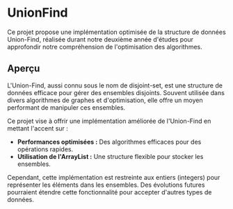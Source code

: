 # UnionFind

Ce projet propose une implémentation optimisée de la structure de données Union-Find, 
réalisée durant notre deuxième année d'études pour approfondir notre compréhension de l'optimisation des algorithmes.

## Aperçu

L'Union-Find, aussi connu sous le nom de disjoint-set, est une structure de données efficace pour gérer des ensembles disjoints. 
Souvent utilisée dans divers algorithmes de graphes et d'optimisation, elle offre un moyen performant de manipuler ces ensembles.

Ce projet vise à offrir une implémentation améliorée de l'Union-Find en mettant l'accent sur :

- **Performances optimisées :** Des algorithmes efficaces pour des opérations rapides.
- **Utilisation de l'ArrayList :** Une structure flexible pour stocker les ensembles.

Cependant, cette implémentation est restreinte aux entiers (integers) pour représenter les éléments dans les ensembles. 
Des évolutions futures pourraient étendre cette fonctionnalité pour accepter d'autres types de données.
